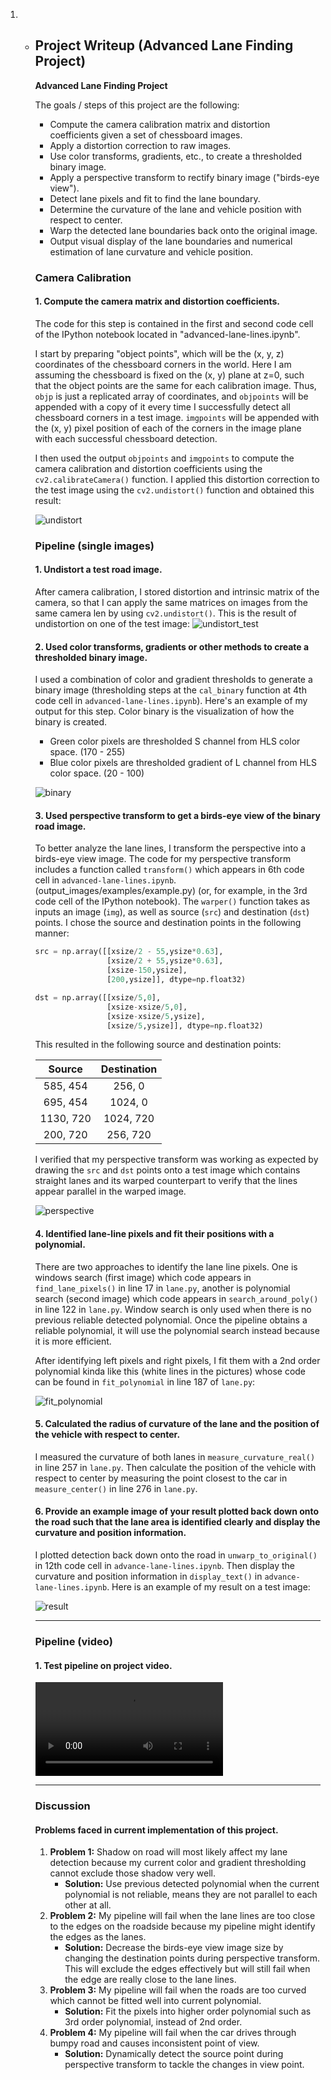 1. - ## Project Writeup (Advanced Lane Finding Project)

     **Advanced Lane Finding Project**

     The goals / steps of this project are the following:

     - Compute the camera calibration matrix and distortion coefficients given a set of chessboard images.
     - Apply a distortion correction to raw images.
     - Use color transforms, gradients, etc., to create a thresholded binary image.
     - Apply a perspective transform to rectify binary image ("birds-eye view").
     - Detect lane pixels and fit to find the lane boundary.
     - Determine the curvature of the lane and vehicle position with respect to center.
     - Warp the detected lane boundaries back onto the original image.
     - Output visual display of the lane boundaries and numerical estimation of lane curvature and vehicle position.

     

     ### Camera Calibration

     #### 1. Compute the camera matrix and distortion coefficients. 

     The code for this step is contained in the first and second code cell of the IPython notebook located in "advanced-lane-lines.ipynb".  

     I start by preparing "object points", which will be the (x, y, z) coordinates of the chessboard corners in the world. Here I am assuming the chessboard is fixed on the (x, y) plane at z=0, such that the object points are the same for each calibration image.  Thus, `objp` is just a replicated array of coordinates, and `objpoints` will be appended with a copy of it every time I successfully detect all chessboard corners in a test image.  `imgpoints` will be appended with the (x, y) pixel position of each of the corners in the image plane with each successful chessboard detection.  

     I then used the output `objpoints` and `imgpoints` to compute the camera calibration and distortion coefficients using the `cv2.calibrateCamera()` function.  I applied this distortion correction to the test image using the `cv2.undistort()` function and obtained this result: 

     ![undistort](doc/undistort.png)

     ### Pipeline (single images)

     #### 1. Undistort a test road image.

     After camera calibration, I stored distortion and intrinsic matrix of the camera, so that I can apply the same matrices on images from the same camera len by using  `cv2.undistort()`. This is the result of undistortion on one of the test image:
     ![undistort_test](doc/undistort_test.png)

     #### 2. Used color transforms, gradients or other methods to create a thresholded binary image.

     I used a combination of color and gradient thresholds to generate a binary image (thresholding steps at the `cal_binary` function at 4th code cell in `advanced-lane-lines.ipynb`).  Here's an example of my output for this step. Color binary is the visualization of how the binary is created. 

     - Green color pixels are thresholded S channel from HLS color space. (170 - 255) 
     - Blue color pixels are thresholded gradient of L channel from HLS color space. (20 - 100)

     ![binary](doc/binary.png)

     #### 3. Used perspective transform to get a birds-eye view of the binary road image.

     To better analyze the lane lines, I transform the perspective into a birds-eye view image. The code for my perspective transform includes a function called `transform()` which appears in 6th code cell in `advanced-lane-lines.ipynb`. (output_images/examples/example.py) (or, for example, in the 3rd code cell of the IPython notebook).  The `warper()` function takes as inputs an image (`img`), as well as source (`src`) and destination (`dst`) points.  I chose the source and destination points in the following manner:

     ```python
     src = np.array([[xsize/2 - 55,ysize*0.63],
                     [xsize/2 + 55,ysize*0.63],
                     [xsize-150,ysize],
                     [200,ysize]], dtype=np.float32)
     
     dst = np.array([[xsize/5,0],
                     [xsize-xsize/5,0],
                     [xsize-xsize/5,ysize],
                     [xsize/5,ysize]], dtype=np.float32)
     ```

     This resulted in the following source and destination points:

     |  Source   | Destination |
     | :-------: | :---------: |
     | 585, 454  |   256, 0    |
     | 695, 454  |   1024, 0   |
     | 1130, 720 |  1024, 720  |
     | 200, 720  |  256, 720   |

     I verified that my perspective transform was working as expected by drawing the `src` and `dst` points onto a test image which contains straight lanes and its warped counterpart to verify that the lines appear parallel in the warped image.

     ![perspective](doc/perspective.png)

     #### 4. Identified lane-line pixels and fit their positions with a polynomial.

     There are two approaches to identify the lane line pixels. One is windows search (first image) which code appears in `find_lane_pixels()` in line 17 in `lane.py`, another is polynomial search (second image) which code appears in `search_around_poly()` in line 122 in `lane.py`. Window search is only used when there is no previous reliable detected polynomial. Once the pipeline obtains a reliable polynomial, it will use the polynomial search instead because it is more efficient. 

     After identifying left pixels and right pixels, I fit them with a 2nd order polynomial kinda like this (white lines in the pictures) whose code can be found in `fit_polynomial` in line 187 of `lane.py`:

     ![fit_polynomial](doc/fit_polynomial.png)

     #### 5. Calculated the radius of curvature of the lane and the position of the vehicle with respect to center.

     I measured the curvature of both lanes in `measure_curvature_real()` in line 257 in `lane.py`. Then calculate the position of the vehicle with respect to center by measuring the point closest to the car in `measure_center()` in line 276 in `lane.py`.

     #### 6. Provide an example image of your result plotted back down onto the road such that the lane area is identified clearly and display the curvature and position information.

     I plotted detection back down onto the road in `unwarp_to_original()` in 12th code cell  in `advance-lane-lines.ipynb`.  Then display the curvature and position information in `display_text()` in `advance-lane-lines.ipynb`. Here is an example of my result on a test image:

     ![result](doc/result.png)

     ------

     ### Pipeline (video)

     #### 1. Test pipeline on project video.

     <video src="project_video_output.mp4"></video>

     ------

     ### Discussion

     #### Problems faced in current implementation of this project. 

     1. **Problem 1:** Shadow on road will most likely affect my lane detection because my current color and gradient thresholding cannot exclude those shadow very well. 
        - **Solution:** Use previous detected polynomial when the current polynomial is not reliable, means they are not parallel to each other at all.
     2. **Problem 2:** My pipeline will fail when the lane lines are too close to the edges on the roadside because my pipeline might identify the edges as the lanes.
        - **Solution:** Decrease the birds-eye view image size by changing the destination points during perspective transform. This will exclude the edges effectively but will still fail when the edge are really close to the lane lines.
     3. **Problem 3:** My pipeline will fail when the roads are too curved which cannot be fitted well into current polynomial.
        - **Solution:** Fit the pixels into higher order polynomial such as 3rd order polynomial, instead of 2nd order.
     4. **Problem 4:** My pipeline will fail when the car drives through bumpy road and causes inconsistent point of view.
        -  **Solution:** Dynamically detect the source point during perspective transform to tackle the changes in view point.
